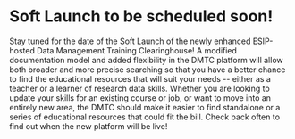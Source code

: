 # Soft Launch to be scheduled soon!
Stay tuned for the date of the Soft Launch of the newly enhanced ESIP-hosted Data Management Training Clearinghouse!  A modified documentation model and added flexibility in the DMTC platform will allow both broader and more precise searching so that you have a better chance to find the educational resources that will suit your needs -- either as a teacher or a learner of research data skills.  Whether you are looking to update your skills for an existing course or job, or want to move into an entirely new area, the DMTC should make it easier to find standalone or a series of educational resources that could fit the bill.  Check back often to find out when the new platform will be live! 
